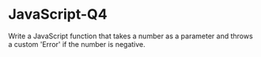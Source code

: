 # JavaScript-Q4
Write a JavaScript function that takes a number as a parameter and throws a custom 'Error' if the number is negative.

